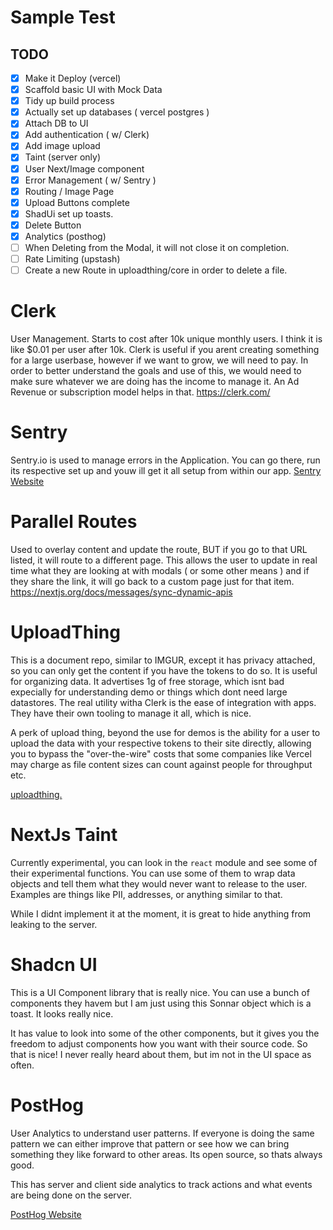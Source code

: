 # Sample Test

## TODO

- [x] Make it Deploy (vercel)
- [x] Scaffold basic UI with Mock Data
- [x] Tidy up build process
- [x] Actually set up databases ( vercel postgres )
- [x] Attach DB to UI
- [x] Add authentication ( w/ Clerk)
- [x] Add image upload
- [x] Taint (server only)
- [x] User Next/Image component
- [x] Error Management ( w/ Sentry )
- [x] Routing / Image Page
- [x] Upload Buttons complete
- [x] ShadUi set up toasts.
- [x] Delete Button
- [x] Analytics (posthog)
- [ ] When Deleting from the Modal, it will not close it on completion.
- [ ] Rate Limiting (upstash)
- [ ] Create a new Route in uploadthing/core in order to delete a file.

# Clerk
User Management. Starts to cost after 10k unique monthly users.  I think it is like $0.01 per user after 10k.   Clerk is useful if you arent creating something for a large userbase, however if we want to grow, we will need to pay.   In order to better understand the goals and use of this, we would need to make sure whatever we are doing has the income to manage it.  An Ad Revenue or subscription model helps in that.
https://clerk.com/

# Sentry
Sentry.io is used to manage errors in the Application.  You can go there, run its respective set up and youw ill get it all setup from within our app.
[Sentry Website](https://sentry.io)

# Parallel Routes
Used to overlay content and update the route, BUT if you go to that URL listed, it will route to a different page.  This allows the user to update in real time what they are looking at with modals ( or some other means ) and if they share the link, it will go back to a custom page just for that item.
https://nextjs.org/docs/messages/sync-dynamic-apis

# UploadThing
This is a document repo, similar to IMGUR, except it has privacy attached, so you can only get the content if you have the tokens to do so.  It is useful for organizing data. It advertises 1g of free storage, which isnt bad expecially for understanding demo or things which dont need large datastores.  The real utility witha Clerk is the ease of integration with apps.  They have their own tooling to manage it all, which is nice.  

A perk of upload thing, beyond the use for demos is the ability for a user to upload the data with your respective tokens to their site directly, allowing you to bypass the "over-the-wire" costs that some companies like Vercel may charge as file content sizes can count against people for throughput etc.

[uploadthing.](https://docs.uploadthing.com/)

# NextJs Taint
Currently experimental, you can look in the `react` module and see some of their experimental functions.   You can use some of them to wrap data objects and tell them what they would never want to release to the user.   Examples are things like PII, addresses, or anything similar to that.

While I didnt implement it at the moment, it is great to hide anything from leaking to the server.

# Shadcn UI
This is a UI Component library that is really nice.  You can use a bunch of components they havem but I am just using this Sonnar object which is a toast.  It looks really nice.

It has value to look into some of the other components, but it gives you the freedom to adjust components how you want with their source code.  So that is nice!  I never really heard about them, but im not in the UI space as often.

# PostHog
User Analytics to understand user patterns.  If everyone is doing the same pattern we can either improve that pattern or see how we can bring something they like forward to other areas.  Its open source, so thats always good.

This has server and client side analytics to track actions and what events are being done on the server.

[PostHog Website](https://posthod.com)